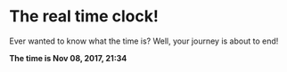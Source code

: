 # The real time clock!

Ever wanted to know what the time is? Well, your journey is about to end!

**The time is Nov 08, 2017, 21:34**
